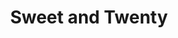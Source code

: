 ---
title: Sweet and Twenty
year: 1924
opening_date: 1924-04-12
closing_date: 
layout: productions
featured_image: 
image_caption:
image_credit:
playbill:
category:
Theatre: Theatre Jacksonville
cast:
  The Lady: Ethel Mouser
  The Guard: Gordon McCauley
  The Man: J.B. Lucy
  The Agent: Ted Silber
crew:
  Director: Harrison Gibbs Prentice
  Scene and Properties: Mrs. Lee Guest
understudies:
orchestra:
external_links:
---